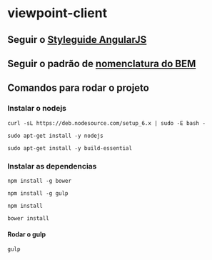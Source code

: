 # viewpoint-client

## Seguir o [Styleguide AngularJS](https://github.com/johnpapa/angular-styleguide/blob/master/a1/README.md)

## Seguir o padrão de [nomenclatura do BEM](http://getbem.com/naming/)

## Comandos para rodar o projeto

### Instalar o nodejs
`curl -sL https://deb.nodesource.com/setup_6.x | sudo -E bash -`

`sudo apt-get install -y nodejs`

`sudo apt-get install -y build-essential`

### Instalar as dependencias
` npm install -g bower `

` npm install -g gulp `

`npm install`

`bower install`

#### Rodar o gulp
` gulp `

